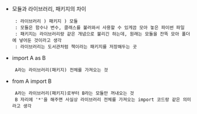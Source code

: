 - 모듈과 라이브러리, 패키지의 차이 

       : 라이브러리 ) 패키지 ) 모듈
       : 모듈은 함수나 변수, 클래스를 불러와서 사용할 수 있게끔 모아 놓은 파이썬 파일 
       : 패키지는 라이브러리랑 같은 개념으로 불리긴 하는데, 원래는 모듈을 잔뜩 모아 폴더에 넣어둔 것이라고 생각 
       : 라이브러리는 도서관처럼 책이라는 패키지를 저장해두는 곳 

- import A as B 

       A라는 라이브러리(패키지) 전체를 가져오는 것 
       
- from A import B 

       A라는 라이브러리(패키지)로부터 B라는 모듈만 꺼내오는 것 
       B 자리에 '*'을 해주면 사실상 라이브러리 전체를 가져오는 import 코드랑 같은 의미라고 생각 
